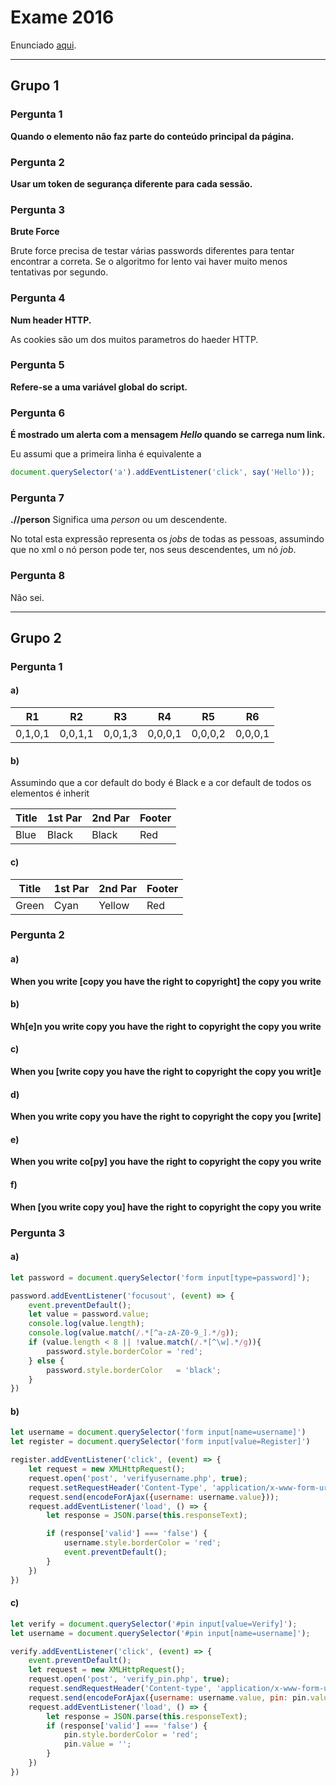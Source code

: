 # Exame 2016

Enunciado [aqui](https://drive.google.com/file/d/1Ug8tWVAcBxyb-EguDEWKoPB_n0WN1-bF/view).

---

## Grupo 1

### Pergunta 1

**Quando o elemento não faz parte do conteúdo principal da página.**

### Pergunta 2

**Usar um token de segurança diferente para cada sessão.**

### Pergunta 3

**Brute Force**

Brute force precisa de testar várias passwords diferentes para tentar encontrar a correta. Se o algoritmo for lento vai haver muito menos tentativas por segundo.

### Pergunta 4

**Num header HTTP.**

As cookies são um dos muitos parametros do haeder HTTP.

### Pergunta 5

**Refere-se a uma variável global do script.**

### Pergunta 6

**É mostrado um  alerta com a mensagem *Hello* quando se carrega num link.**

Eu assumi que a primeira linha é equivalente a
```js
document.querySelector('a').addEventListener('click', say('Hello'));
```

### Pergunta 7

**.//person** Significa uma *person* ou um descendente.

No total esta expressão representa os *jobs* de todas as pessoas, assumindo que no xml o nó person pode ter, nos seus descendentes, um nó *job*.

### Pergunta 8

Não sei.

---

## Grupo 2

### Pergunta 1

#### a)

|R1|R2|R3|R4|R5|R6|
|-|-|-|-|-|-|
|0,1,0,1|0,0,1,1|0,0,1,3|0,0,0,1|0,0,0,2|0,0,0,1|

#### b)

Assumindo que a cor default do body é Black e a cor default de todos os elementos é inherit

|Title|1st Par|2nd Par|Footer|
|-|-|-|-|
|Blue|Black|Black|Red|

#### c)

|Title|1st Par|2nd Par|Footer|
|-|-|-|-|
|Green|Cyan|Yellow|Red|

### Pergunta 2

#### a)

**When you write [copy you have the right to copyright] the copy you write**

#### b)

**Wh[e]n you write copy you have the right to copyright the copy you write**

#### c)

**When you [write copy you have the right to copyright the copy you writ]e**

#### d)

**When you write copy you have the right to copyright the copy you [write]**

#### e)

**When you write co[py] you have the right to copyright the copy you write**

#### f)

**When [you write copy you] have the right to copyright the copy you write**

### Pergunta 3

#### a)

```js
let password = document.querySelector('form input[type=password]');

password.addEventListener('focusout', (event) => {
	event.preventDefault();
	let value = password.value;
	console.log(value.length);
	console.log(value.match(/.*[^a-zA-Z0-9_].*/g));
	if (value.length < 8 || !value.match(/.*[^\w].*/g)){
		password.style.borderColor = 'red';
	} else {
		password.style.borderColor	 = 'black';
	}
})
```

#### b)

```js
let username = document.querySelector('form input[name=username]')
let register = document.querySelector('form input[value=Register]')

register.addEventListener('click', (event) => {
	let request = new XMLHttpRequest();
	request.open('post', 'verifyusername.php', true);
	request.setRequestHeader('Content-Type', 'application/x-www-form-urlencoded');
	request.send(encodeForAjax({username: username.value}));
	request.addEventListener('load', () => {
		let response = JSON.parse(this.responseText);

		if (response['valid'] === 'false') {
			username.style.borderColor = 'red';
			event.preventDefault();
		}
	})
})
```

#### c)

```js
let verify = document.querySelector('#pin input[value=Verify]');
let username = document.querySelector('#pin input[name=username]');

verify.addEventListener('click', (event) => {
	event.preventDefault();
	let request = new XMLHttpRequest();
	request.open('post', 'verify_pin.php', true);
	request.sendRequestHeader('Content-type', 'application/x-www-form-urlencoded');
	request.send(encodeForAjax({username: username.value, pin: pin.value}));
	request.addEventListener('load', () => {
		let response = JSON.parse(this.responseText);
		if (response['valid'] === 'false') {
			pin.style.borderColor = 'red';
			pin.value = '';
		}
	})
})
```



